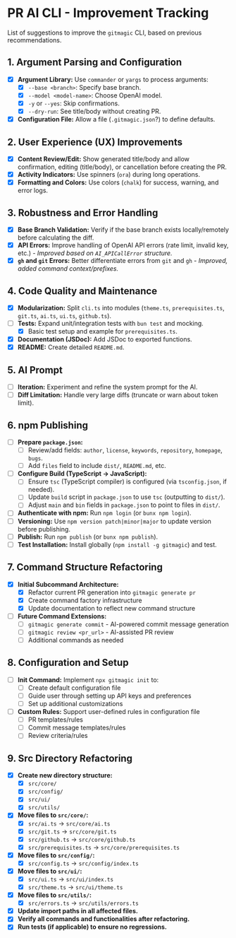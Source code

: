 # PR AI CLI - Improvement Tracking

List of suggestions to improve the `gitmagic` CLI, based on previous recommendations.

## 1. Argument Parsing and Configuration

- [x] **Argument Library:** Use `commander` or `yargs` to process arguments:
  - [x] `--base <branch>`: Specify base branch.
  - [x] `--model <model-name>`: Choose OpenAI model.
  - [x] `-y` or `--yes`: Skip confirmations.
  - [x] `--dry-run`: See title/body without creating PR.
- [x] **Configuration File:** Allow a file (`.gitmagic.json`?) to define defaults.

## 2. User Experience (UX) Improvements

- [x] **Content Review/Edit:** Show generated title/body and allow confirmation, editing (title/body), or cancellation before creating the PR.
- [x] **Activity Indicators:** Use spinners (`ora`) during long operations.
- [x] **Formatting and Colors:** Use colors (`chalk`) for success, warning, and error logs.

## 3. Robustness and Error Handling

- [x] **Base Branch Validation:** Verify if the base branch exists locally/remotely before calculating the diff.
- [x] **API Errors:** Improve handling of OpenAI API errors (rate limit, invalid key, etc.) - *Improved based on `AI_APICallError` structure.*
- [x] **`gh` and `git` Errors:** Better differentiate errors from `git` and `gh` - *Improved, added command context/prefixes.*

## 4. Code Quality and Maintenance

- [x] **Modularization:** Split `cli.ts` into modules (`theme.ts`, `prerequisites.ts`, `git.ts`, `ai.ts`, `ui.ts`, `github.ts`).
- [ ] **Tests:** Expand unit/integration tests with `bun test` and mocking.
  - [x] Basic test setup and example for `prerequisites.ts`.
- [x] **Documentation (JSDoc):** Add JSDoc to exported functions.
- [x] **README:** Create detailed `README.md`.

## 5. AI Prompt

- [ ] **Iteration:** Experiment and refine the system prompt for the AI.
- [ ] **Diff Limitation:** Handle very large diffs (truncate or warn about token limit).

## 6. npm Publishing

- [ ] **Prepare `package.json`:**
  - [ ] Review/add fields: `author`, `license`, `keywords`, `repository`, `homepage`, `bugs`.
  - [ ] Add `files` field to include `dist/`, `README.md`, etc.
- [ ] **Configure Build (TypeScript -> JavaScript):**
  - [ ] Ensure `tsc` (TypeScript compiler) is configured (via `tsconfig.json`, if needed).
  - [ ] Update `build` script in `package.json` to use `tsc` (outputting to `dist/`).
  - [ ] Adjust `main` and `bin` fields in `package.json` to point to files in `dist/`.
- [ ] **Authenticate with npm:** Run `npm login` (or `bunx npm login`).
- [ ] **Versioning:** Use `npm version patch|minor|major` to update version before publishing.
- [ ] **Publish:** Run `npm publish` (or `bunx npm publish`).
- [ ] **Test Installation:** Install globally (`npm install -g gitmagic`) and test.

## 7. Command Structure Refactoring

- [x] **Initial Subcommand Architecture:**
  - [x] Refactor current PR generation into `gitmagic generate pr`
  - [x] Create command factory infrastructure
  - [x] Update documentation to reflect new command structure

- [ ] **Future Command Extensions:**
  - [ ] `gitmagic generate commit` - AI-powered commit message generation
  - [ ] `gitmagic review <pr_url>` - AI-assisted PR review
  - [ ] Additional commands as needed

## 8. Configuration and Setup

- [ ] **Init Command:** Implement `npx gitmagic init` to:
  - [ ] Create default configuration file
  - [ ] Guide user through setting up API keys and preferences
  - [ ] Set up additional customizations
- [ ] **Custom Rules:** Support user-defined rules in configuration file
  - [ ] PR templates/rules
  - [ ] Commit message templates/rules
  - [ ] Review criteria/rules

## 9. Src Directory Refactoring

- [x] **Create new directory structure:**
  - [x] `src/core/`
  - [x] `src/config/`
  - [x] `src/ui/`
  - [x] `src/utils/`
- [x] **Move files to `src/core/`:**
  - [x] `src/ai.ts` -> `src/core/ai.ts`
  - [x] `src/git.ts` -> `src/core/git.ts`
  - [x] `src/github.ts` -> `src/core/github.ts`
  - [x] `src/prerequisites.ts` -> `src/core/prerequisites.ts`
- [x] **Move files to `src/config/`:**
  - [x] `src/config.ts` -> `src/config/index.ts`
- [x] **Move files to `src/ui/`:**
  - [x] `src/ui.ts` -> `src/ui/index.ts`
  - [x] `src/theme.ts` -> `src/ui/theme.ts`
- [x] **Move files to `src/utils/`:**
  - [x] `src/errors.ts` -> `src/utils/errors.ts`
- [x] **Update import paths in all affected files.**
- [x] **Verify all commands and functionalities after refactoring.**
- [x] **Run tests (if applicable) to ensure no regressions.** 